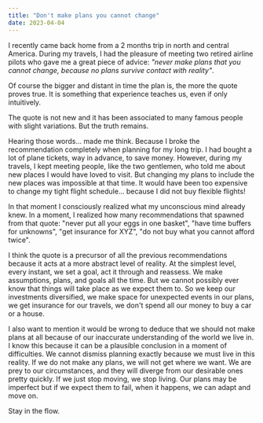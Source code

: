 ```yaml
---
title: "Don't make plans you cannot change"
date: 2023-04-04
---
```


I recently came back home from a 2 months trip in north and central America. During my travels, I had the pleasure of meeting two retired airline pilots who gave me a great piece of advice: *"never make plans that you cannot change, because no plans survive contact with reality"*.

Of course the bigger and distant in time the plan is, the more the quote proves true. It is something that experience teaches us, even if only intuitively.

The quote is not new and it has been associated to many famous people with slight variations. But the truth remains.

Hearing those words... made me think. Because I broke the recommendation completely when planning for my long trip. I had bought a lot of plane tickets, way in advance, to save money. However, during my travels, I kept meeting people, like the two gentlemen, who told me about new places I would have loved to visit. But changing my plans to include the new places was impossible at that time. It would have been too expensive to change my tight flight schedule... because I did not buy flexible flights!

In that moment I consciously realized what my unconscious mind already knew. In a moment, I realized how many recommendations that spawned from that quote: "never put all your eggs in one basket", "have time buffers for unknowns", "get insurance for XYZ", "do not buy what you cannot afford twice".

I think the quote is a precursor of all the previous recommendations because it acts at a more abstract level of reality. At the simplest level, every instant, we set a goal, act it through and reassess. We make assumptions, plans, and goals all the time. But we cannot possibly ever know that things will take place as we expect them to. So we keep our investments diversified, we make space for unexpected events in our plans, we get insurance for our travels, we don't spend all our money to buy a car or a house.

I also want to mention it would be wrong to deduce that we should not make plans at all because of our inaccurate understanding of the world we live in. I know this because it can be a plausible conclusion in a moment of difficulties. We cannot dismiss planning exactly because we must live in this reality. If we do not make any plans, we will not get where we want. We are prey to our circumstances, and they will diverge from our desirable ones pretty quickly. If we just stop moving, we stop living. Our plans may be imperfect but if we expect them to fail, when it happens, we can adapt and move on.

Stay in the flow.